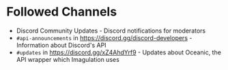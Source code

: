 # Followed Channels
* Discord Community Updates - Discord notifications for moderators
* `#api-announcements` in https://discord.gg/discord-developers - Information about Discord's API
* `#updates` in https://discord.gg/xZ4AhdYrf9 - Updates about Oceanic, the API wrapper which Imagulation uses
